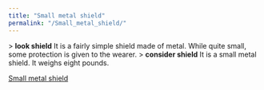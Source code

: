 ```yaml
---
title: "Small metal shield"
permalink: "/Small_metal_shield/"
---
```


\> **look shield**
It is a fairly simple shield made of metal. While quite small, some
protection
is given to the wearer.
\> **consider shield**
It is a small metal shield.
It weighs eight pounds.

[Small metal shield](Category:_Shields "wikilink")